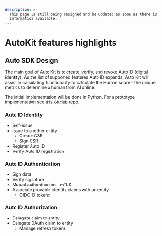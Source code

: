 ```yaml
---
description: >-
  This page is still being designed and be updated as soon as there is more
  information available.
---
```


# AutoKit features highlights

## Auto SDK Design

The main goal of Auto Kit is to create, verify, and revoke Auto ID (digital identity). As the list of supported features Auto ID expands, Auto Kit will assist in calculating functionality to calculate the Human score - the unique metrics to determine a human from AI online.

The initial implementation will be done in Python. For a prototype implementation see [this GitHub repo.](https://github.com/subspace/auto-kit)

### Auto ID Identity

* Self-issue
* Issue to another entity
  * Create CSR
  * Sign CSR
* Register Auto ID
* Verify Auto ID registration

### Auto ID Authentication

* Sign data
* Verify signature
* Mutual authentication - mTLS
* Associate provable identity claims with an entity
  * OIDC ID tokens

### Auto ID Authorization

* Delegate claim to entity
* Delegate OAuth claim to entity
  * Manage refresh tokens
